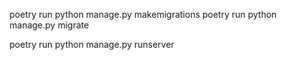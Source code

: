 poetry run python manage.py makemigrations 
poetry run python manage.py migrate


poetry run python manage.py runserver 